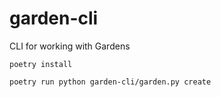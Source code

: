 # garden-cli
CLI for working with Gardens


`poetry install`

`poetry run python garden-cli/garden.py create` 

